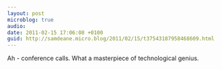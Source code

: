 ```yaml
---
layout: post
microblog: true
audio: 
date: 2011-02-15 17:06:08 +0100
guid: http://samdeane.micro.blog/2011/02/15/t37543187958468609.html
---
```

Ah - conference calls. What a masterpiece of technological genius.
